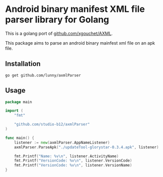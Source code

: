 Android binary manifest XML file parser library for Golang
=======

This is a golang port of [github.com/xgouchet/AXML](http://github.com/xgouchet/AXML).

This package aims to parse an android binary mainfest xml file on an apk file.

Installation
------
```
go get github.com/lunny/axmlParser
```

Usage
------

```Go
package main

import (
	"fmt"

	"github.com/studio-b12/axmlParser"
)

func main() {
	listener := new(axmlParser.AppNameListener)
	axmlParser.ParseApk("./updateTool-glorystar-0.3.4.apk", listener)

	fmt.Printf("Name: %v\n", listener.ActivityName)
	fmt.Printf("VersionCode: %v\n", listener.VersionCode)
	fmt.Printf("VersionCode: %v\n", listener.VersionName)
}
```